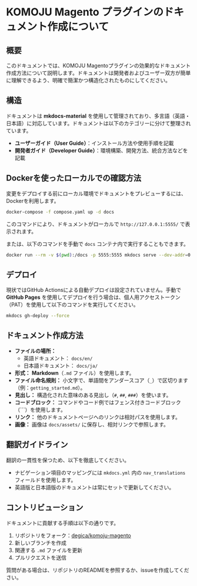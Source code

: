 # KOMOJU Magento プラグインのドキュメント作成について

## 概要

このドキュメントでは、KOMOJU Magentoプラグインの効果的なドキュメント作成方法について説明します。ドキュメントは開発者およびユーザー双方が簡単に理解できるよう、明確で簡潔かつ構造化されたものにしてください。

## 構造

ドキュメントは **mkdocs-material** を使用して管理されており、多言語（英語・日本語）に対応しています。ドキュメントは以下のカテゴリーに分けて整理されています。

- **ユーザーガイド（User Guide）**：インストール方法や使用手順を記載
- **開発者ガイド（Developer Guide）**：環境構築、開発方法、統合方法などを記載

## Dockerを使ったローカルでの確認方法

変更をデプロイする前にローカル環境でドキュメントをプレビューするには、Dockerを利用します。

```sh
docker-compose -f compose.yaml up -d docs
```

このコマンドにより、ドキュメントがローカルで `http://127.0.0.1:5555/` で表示されます。

または、以下のコマンドを手動で `docs` コンテナ内で実行することもできます。

```sh
docker run --rm -v $(pwd):/docs -p 5555:5555 mkdocs serve --dev-addr=0.0.0.0:5555
```

## デプロイ

現状ではGitHub Actionsによる自動デプロイは設定されていません。手動で **GitHub Pages** を使用してデプロイを行う場合は、個人用アクセストークン（PAT）を使用して以下のコマンドを実行してください。

```sh
mkdocs gh-deploy --force
```

## ドキュメント作成方法

- **ファイルの場所：**
  - 英語ドキュメント： `docs/en/`
  - 日本語ドキュメント： `docs/ja/`
- **形式：** **Markdown**（`.md` ファイル）を使用します。
- **ファイル命名規則：** 小文字で、単語間をアンダースコア（`_`）で区切ります（例：`getting_started.md`）。
- **見出し：** 構造化された意味のある見出し（`#`, `##`, `###`）を使います。
- **コードブロック：** コマンドやコード例ではフェンス付きコードブロック（```）を使用します。
- **リンク：** 他のドキュメントページへのリンクは相対パスを使用します。
- **画像：** 画像は `docs/assets/` に保存し、相対リンクで参照します。

## 翻訳ガイドライン

翻訳の一貫性を保つため、以下を徹底してください。
- ナビゲーション項目のマッピングには `mkdocs.yml` 内の `nav_translations` フィールドを使用します。
- 英語版と日本語版のドキュメントは常にセットで更新してください。

## コントリビューション

ドキュメントに貢献する手順は以下の通りです。

1. リポジトリをフォーク：[degica/komoju-magento](https://github.com/degica/komoju-magento)
2. 新しいブランチを作成
3. 関連する `.md` ファイルを更新
4. プルリクエストを送信

質問がある場合は、リポジトリのREADMEを参照するか、issueを作成してください。
